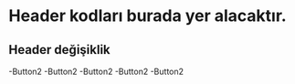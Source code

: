 # Header kodları burada yer alacaktır.

## Header değişiklik
-Button2
-Button2
-Button2
-Button2
-Button2